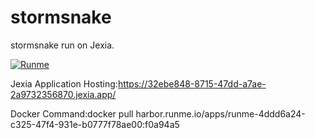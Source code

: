 # stormsnake
stormsnake run on Jexia.

[![Runme](https://svc.runme.io/static/button.svg)](http://runme.io/run?app_id=4ddd6a24-c325-47f4-931e-b0777f78ae00)

Jexia Application Hosting:https://32ebe848-8715-47dd-a7ae-2a9732356870.jexia.app/

Docker Command:docker pull harbor.runme.io/apps/runme-4ddd6a24-c325-47f4-931e-b0777f78ae00:f0a94a5
